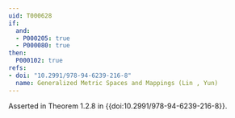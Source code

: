 ```yaml
---
uid: T000628
if:
  and:
  - P000205: true
  - P000080: true
then:
  P000102: true
refs:
- doi: "10.2991/978-94-6239-216-8"
  name: Generalized Metric Spaces and Mappings (Lin , Yun)
---
```


Asserted in Theorem 1.2.8 in {{doi:10.2991/978-94-6239-216-8}}.
